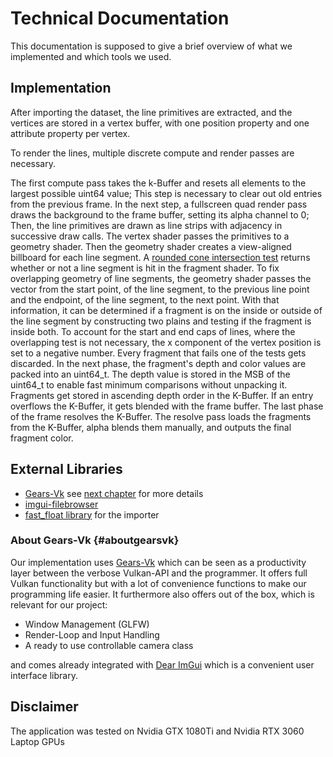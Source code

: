 # Technical Documentation
This documentation is supposed to give a brief overview of what we implemented and which tools we used.

## Implementation
After importing the dataset, the line primitives are extracted, and the vertices are stored in a vertex buffer, with one position property and one attribute property per vertex. 

To render the lines, multiple discrete compute and render passes are necessary.

The first compute pass takes the k-Buffer and resets all elements to the largest possible uint64 value; This step is necessary to clear out old entries from the previous frame. 
In the next step, a fullscreen quad render pass draws the background to the frame buffer, setting its alpha channel to 0;
Then, the line primitives are drawn as line strips with adjacency in successive draw calls. The vertex shader passes the primitives to a geometry shader. Then the geometry shader creates a view-aligned billboard for each line segment. A [rounded cone intersection test](https://www.shadertoy.com/view/MlKfzm) returns whether or not a line segment is hit in the fragment shader. 
To fix overlapping geometry of line segments, the geometry shader passes the vector from the start point, of the line segment, to the previous line point and the endpoint, of the line segment, to the next point. With that information, it can be determined if a fragment is on the inside or outside of the line segment by constructing two plains and testing if the fragment is inside both. To account for the start and end caps of lines, where the overlapping test is not necessary, the x component of the vertex position is set to a negative number. 
Every fragment that fails one of the tests gets discarded. In the next phase, the fragment's depth and color values are packed into an uint64_t. The depth value is stored in the MSB of the uint64_t to enable fast minimum comparisons without unpacking it. Fragments get stored in ascending depth order in the K-Buffer. If an entry overflows the K-Buffer, it gets blended with the frame buffer. 
The last phase of the frame resolves the K-Buffer. The resolve pass loads the fragments from the K-Buffer, alpha blends them manually, and outputs the final fragment color. 


## External Libraries

* [Gears-Vk](https://github.com/cg-tuwien/Gears-Vk) see [next chapter](#aboutgearsvk) for more details
* [imgui-filebrowser](https://github.com/AirGuanZ/imgui-filebrowser)
* [fast_float library](https://github.com/fastfloat/fast_float) for the importer


### About Gears-Vk {#aboutgearsvk}
Our implementation uses [Gears-Vk](https://github.com/cg-tuwien/Gears-Vk) which can be seen as a productivity layer between the verbose Vulkan-API and the programmer. It offers full Vulkan functionality but with a lot of convenience functions to make our programming life easier. It furthermore also offers out of the box, which is relevant for our project:

* Window Management (GLFW)
* Render-Loop and Input Handling
* A ready to use controllable camera class

and comes already integrated with [Dear ImGui](https://github.com/ocornut/imgui) which is a convenient user interface library.

## Disclaimer
The application was tested on Nvidia GTX 1080Ti and Nvidia RTX 3060 Laptop GPUs